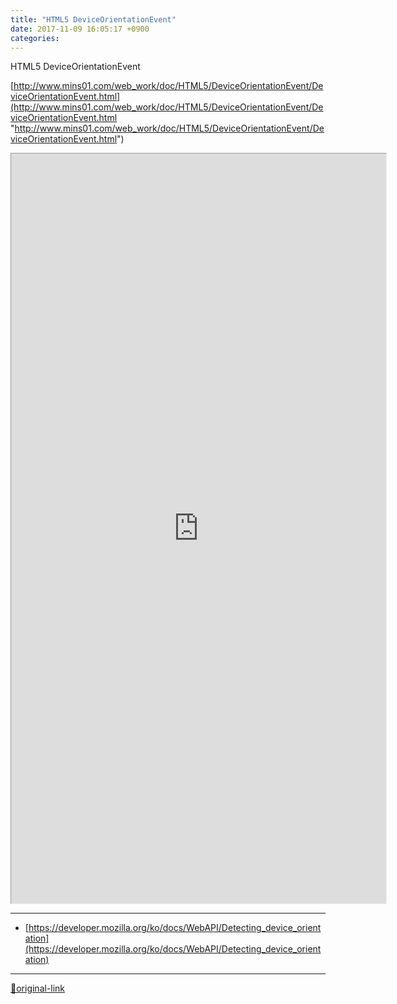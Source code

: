```yaml
---
title: "HTML5 DeviceOrientationEvent"
date: 2017-11-09 16:05:17 +0900
categories: 
---
```

  

HTML5 DeviceOrientationEvent  
  
[http://www.mins01.com/web_work/doc/HTML5/DeviceOrientationEvent/DeviceOrientationEvent.html](http://www.mins01.com/web_work/doc/HTML5/DeviceOrientationEvent/DeviceOrientationEvent.html "http://www.mins01.com/web_work/doc/HTML5/DeviceOrientationEvent/DeviceOrientationEvent.html")  
<iframe frameborder="1" height="1200" src=" http://www.mins01.com/web_work/doc/HTML5/DeviceOrientationEvent/DeviceOrientationEvent.html" style="border-width: 1px;" width="600"></iframe>  






***
+ [https://developer.mozilla.org/ko/docs/WebAPI/Detecting_device_orientation](https://developer.mozilla.org/ko/docs/WebAPI/Detecting_device_orientation)


***
[🔗original-link](http://www.mins01.com/mh/tech/read/1124)